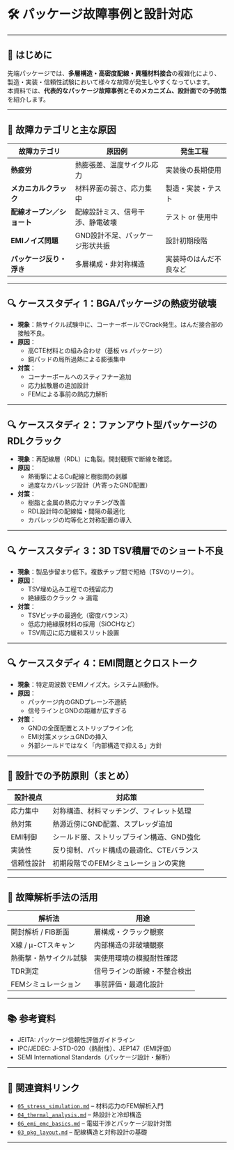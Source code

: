 # 🛠️ パッケージ故障事例と設計対応

---

## 📝 はじめに

先端パッケージでは、**多層構造・高密度配線・異種材料接合**の複雑化により、  
製造・実装・信頼性試験において様々な故障が発生しやすくなっています。  
本資料では、**代表的なパッケージ故障事例とそのメカニズム、設計面での予防策**を紹介します。

---

## 🔧 故障カテゴリと主な原因

| 故障カテゴリ | 原因例 | 発生工程 |
|--------------|--------|----------|
| **熱疲労** | 熱膨張差、温度サイクル応力 | 実装後の長期使用 |
| **メカニカルクラック** | 材料界面の弱さ、応力集中 | 製造・実装・テスト |
| **配線オープン／ショート** | 配線設計ミス、信号干渉、静電破壊 | テスト or 使用中 |
| **EMIノイズ問題** | GND設計不足、パッケージ形状共振 | 設計初期段階 |
| **パッケージ反り・浮き** | 多層構成・非対称構造 | 実装時のはんだ不良など |

---

## 🔍 ケーススタディ 1：BGAパッケージの熱疲労破壊

- **現象**：熱サイクル試験中に、コーナーボールでCrack発生。はんだ接合部の接触不良。
- **原因**：
  - 高CTE材料との組み合わせ（基板 vs パッケージ）
  - 銅パッドの局所過熱による膨張集中
- **対策**：
  - コーナーボールへのスティフナー追加
  - 応力拡散層の追加設計
  - FEMによる事前の熱応力解析

---

## 🔍 ケーススタディ 2：ファンアウト型パッケージのRDLクラック

- **現象**：再配線層（RDL）に亀裂。開封観察で断線を確認。
- **原因**：
  - 熱衝撃によるCu配線と樹脂間の剥離
  - 過度なカバレッジ設計（片寄ったGND配置）
- **対策**：
  - 樹脂と金属の熱応力マッチング改善
  - RDL設計時の配線幅・間隔の最適化
  - カバレッジの均等化と対称配置の導入

---

## 🔍 ケーススタディ 3：3D TSV積層でのショート不良

- **現象**：製品歩留まり低下。複数チップ間で短絡（TSVのリーク）。
- **原因**：
  - TSV埋め込み工程での残留応力
  - 絶縁膜のクラック → 漏電
- **対策**：
  - TSVピッチの最適化（密度バランス）
  - 低応力絶縁膜材料の採用（SiOCHなど）
  - TSV周辺に応力緩和スリット設置

---

## 🔍 ケーススタディ 4：EMI問題とクロストーク

- **現象**：特定周波数でEMIノイズ大。システム誤動作。
- **原因**：
  - パッケージ内のGNDプレーン不連続
  - 信号ラインとGNDの距離が広すぎる
- **対策**：
  - GNDの全面配置とストリップライン化
  - EMI対策メッシュGNDの挿入
  - 外部シールドではなく「内部構造で抑える」方針

---

## 📏 設計での予防原則（まとめ）

| 設計視点 | 対応策 |
|----------|--------|
| 応力集中 | 対称構造、材料マッチング、フィレット処理 |
| 熱対策 | 熱源近傍にGND配置、スプレッダ追加 |
| EMI制御 | シールド層、ストリップライン構造、GND強化 |
| 実装性 | 反り抑制、パッド構成の最適化、CTEバランス |
| 信頼性設計 | 初期段階でのFEMシミュレーションの実施 |

---

## 🧪 故障解析手法の活用

| 解析法 | 用途 |
|--------|------|
| 開封解析 / FIB断面 | 層構成・クラック観察 |
| X線 / μ-CTスキャン | 内部構造の非破壊観察 |
| 熱衝撃・熱サイクル試験 | 実使用環境の模擬耐性確認 |
| TDR測定 | 信号ラインの断線・不整合検出 |
| FEMシミュレーション | 事前評価・最適化設計 |

---

## 📚 参考資料

- JEITA: パッケージ信頼性評価ガイドライン
- IPC/JEDEC: J-STD-020（熱耐性）、JEP147（EMI評価）
- SEMI International Standards（パッケージ設計・解析）

---

## 🔗 関連資料リンク

- [`05_stress_simulation.md`](./05_stress_simulation.md) – 材料応力のFEM解析入門  
- [`04_thermal_analysis.md`](./04_thermal_analysis.md) – 熱設計と冷却構造  
- [`06_emi_emc_basics.md`](./06_emi_emc_basics.md) – 電磁干渉とパッケージ設計対策  
- [`03_pkg_layout.md`](./03_pkg_layout.md) – 配線構造と対称設計の基礎

---
